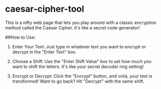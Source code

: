 # caesar-cipher-tool
This is a nifty web page that lets you play around with a classic encryption method called the Caesar Cipher. It's like a secret code generator!

##How to Use:

1. Enter Your Text:
    Just type in whatever text you want to encrypt or decrypt in the "Enter Text" box.

2. Choose a Shift:
    Use the "Enter Shift Value" box to set how much you want to shift the letters. It's like your secret decoder ring setting!

3. Encrypt or Decrypt:
    Click the "Encrypt" button, and voilà, your text is transformed! Want to go back? Hit "Decrypt" with the same shift.
